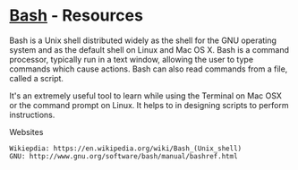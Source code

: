 [Bash](http://www.gnu.org/software/bash/manual/bashref.html) - Resources
==================================================

Bash is a Unix shell distributed widely as the shell for the GNU operating system and as the default shell on Linux and Mac OS X. Bash is a command processor, typically run in a text window, allowing the user to type commands which cause actions. Bash can also read commands from a file, called a script. 

It's an extremely useful tool to learn while using the Terminal on Mac OSX or the command prompt on Linux. It helps to in designing scripts to perform instructions.

Websites

    Wikiepdia: https://en.wikipedia.org/wiki/Bash_(Unix_shell)
    GNU: http://www.gnu.org/software/bash/manual/bashref.html
